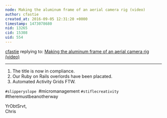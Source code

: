 ```yaml
---
node: Making the aluminum frame of an aerial camera rig (video)
author: cfastie
created_at: 2016-09-05 12:31:20 +0000
timestamp: 1473078680
nid: 13265
cid: 15308
uid: 554
---
```




[cfastie](../profile/cfastie) replying to: [Making the aluminum frame of an aerial camera rig (video)](../notes/cfastie/07-07-2016/making-aerobee)

----
1. The title is now in compliance.  
2. Our Ruby on Rails overlords have been placated.  
3. Automated Activity Grids FTW.

`#slipperyslope `#micromanagement `#stiflecreativity `#theremustbeanotherway

YrObtSrvt,  
Chris